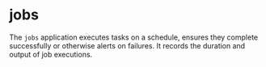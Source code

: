 # jobs

The `jobs` application executes tasks on a schedule, ensures
they complete successfully or otherwise alerts on failures. It records
the duration and output of job executions.


